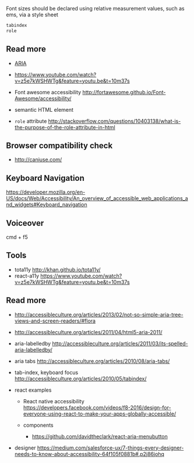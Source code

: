 Font sizes should be declared using relative measurement values, such as ems, via a style sheet

```js
tabindex
role
```

## Read more
- [ARIA](https://developer.mozilla.org/en-US/docs/Web/Accessibility/ARIA)
- https://www.youtube.com/watch?v=z5e7kWSHWTg&feature=youtu.be&t=10m37s
- Font awesome accessibility http://fortawesome.github.io/Font-Awesome/accessibility/

- semantic HTML element
- `role` attribute http://stackoverflow.com/questions/10403138/what-is-the-purpose-of-the-role-attribute-in-html

## Browser compatibility check
- http://caniuse.com/

## Keyboard Navigation
https://developer.mozilla.org/en-US/docs/Web/Accessibility/An_overview_of_accessible_web_applications_and_widgets#Keyboard_navigation


## Voiceover
cmd + f5

## Tools
- tota11y http://khan.github.io/tota11y/
- react-a11y https://www.youtube.com/watch?v=z5e7kWSHWTg&feature=youtu.be&t=10m37s

## Read more
- http://accessibleculture.org/articles/2013/02/not-so-simple-aria-tree-views-and-screen-readers/#flora
- http://accessibleculture.org/articles/2011/04/html5-aria-2011/
- aria-labelledby http://accessibleculture.org/articles/2011/03/its-spelled-aria-labelledby/
- aria tabs http://accessibleculture.org/articles/2010/08/aria-tabs/
- tab-index, keyboard focus http://accessibleculture.org/articles/2010/05/tabindex/

- react examples
  - React native accessibility https://developers.facebook.com/videos/f8-2016/design-for-everyone-using-react-to-make-your-apps-globally-accessible/

  - components
    - https://github.com/davidtheclark/react-aria-menubutton
- designer https://medium.com/salesforce-ux/7-things-every-designer-needs-to-know-about-accessibility-64f105f0881b#.p2j86johq    

